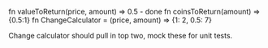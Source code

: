 fn valueToReturn(price, amount) => 0.5 - done 
fn coinsToReturn(amount) => {0.5:1}
fn ChangeCalculator = (price, amount) => {1: 2, 0.5: 7}  

Change calculator should pull in top two, mock these for unit tests. 
